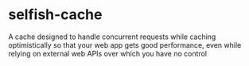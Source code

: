 # selfish-cache
A cache designed to handle concurrent requests while caching optimistically so that your web app gets good performance, even while relying on external web APIs over which you have no control
